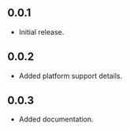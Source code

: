 ## 0.0.1

- Initial release.

## 0.0.2

- Added platform support details.

## 0.0.3

- Added documentation.
